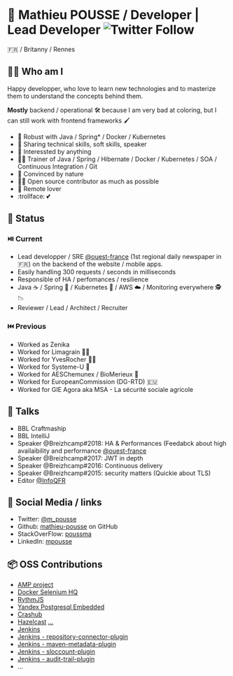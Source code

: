 # 👷‍ Mathieu POUSSE / Developer | Lead Developer ![Twitter Follow](https://img.shields.io/twitter/follow/m_pousse?label=Follow%20me%20on%20Twitter&style=social)

🇫🇷 / Britanny / Rennes

## 👱‍♂️ Who am I

Happy developper, who love to learn new technologies and to masterize them to understand the concepts behind them.

**Mostly** backend / operational 🛠️ because I am very bad at coloring, but I can still work with frontend frameworks 🖌️

* 💪 Robust with Java / Spring* / Docker / Kubernetes
* 📢 Sharing technical skills, soft skills, speaker
* 🔭 Interessted by anything
* 👨‍🏫 Trainer of Java / Spring / Hibernate / Docker / Kubernetes / SOA / Continuous Integration / Git
* 💚 Convinced by nature
* 🙋‍♂️ Open source contributor as much as possible
* 🏡 Remote lover
* :trollface: 💕

## 📍 Status

### ⏯️ Current

* Lead developper / SRE [@ouest-france](https://www.ouest-france.fr/) (1st regional daily newspaper in 🇫🇷) on the backend of the website / mobile apps.
* Easily handling 300 requests / seconds in milliseconds
* Responsible of HA / perfomances / resilience
* Java ☕ / Spring 🥬 / Kubernetes 🐋 / AWS ☁️ / Monitoring everywhere 🕵️ 📉
* Reviewer / Lead / Architect / Recruiter 

### ⏮️ Previous

* Worked as Zenika
* Worked for Limagrain 🧑‍🌾
* Worked for YvesRocher 💄🌱
* Worked for Systeme-U 🛒
* Worked for AESChemunex / BioMerieux 🔬
* Worked for EuropeanCommission (DG-RTD) 🇪🇺
* Worked for GIE Agora aka MSA - La sécurité sociale agricole
        
## 📢 Talks

* BBL Craftmaship
* BBL IntelliJ
* Speaker @Breizhcamp#2018: HA & Performances (Feedabck about high availaibility and performance [@ouest-france](https://www.ouest-france.fr/)
* Speaker @Breizhcamp#2017: JWT in depth
* Speaker @Breizhcamp#2016: Continuous delivery
* Speaker @Breizhcamp#2015: security matters (Quickie about TLS)
* Editor [@InfoQFR](https://www.infoq.com/fr/profile/Mathieu-Pousse/)

## 🤝 Social Media / links

* Twitter: [@m_pousse](https://twitter.com/m_pousse)
* Github: [mathieu-pousse](https://github.com/mathieu-pousse) on GitHub
* StackOverFlow: [poussma](https://stackoverflow.com/users/1517816/poussma)
* LinkedIn: [mpousse](https://www.linkedin.com/in/mpousse/)

## 📦 OSS Contributions

* [AMP project](https://github.com/ampproject/amp-toolbox/pulls?q=is%3Apr+author%3Amathieu-pousse)
* [Docker Selenium HQ](https://github.com/SeleniumHQ/docker-selenium/pulls?q=is%3Apr+author%3Amathieu-pousse)
* [RythmJS](https://github.com/Okazari/Rythm.js/pulls?q=is%3Apr+author%3Amathieu-pousse)
* [Yandex Postgresql Embedded](https://github.com/yandex-qatools/postgresql-embedded/pulls?q=is%3Apr+author%3Amathieu-pousse)
* [Crashub](https://github.com/crashub/crash/pull/99)
* [Hazelcast](https://github.com/hazelcast/hazelcast/pull/4839) [...](https://github.com/hazelcast/hazelcast-code-samples/pull/41)
* [Jenkins](https://github.com/jenkinsci/jenkins/pull/954)
* [Jenkins - repository-connector-plugin](https://github.com/jenkinsci/repository-connector-plugin/pulls?q=is%3Apr+author%3Amathieu-pousse)
* [Jenkins - maven-metadata-plugin](https://github.com/jenkinsci/maven-metadata-plugin/pull/5)
* [Jenkins - sloccount-plugin](https://github.com/jenkinsci/sloccount-plugin/pull/27)
* [Jenkins - audit-trail-plugin](https://github.com/jenkinsci/audit-trail-plugin/pull/1)
* ...


